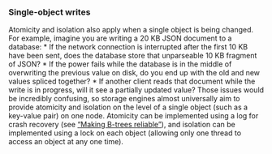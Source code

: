 ### Single-object writes 
Atomicity and isolation also apply when a single object is being changed. For example, imagine you
are writing a 20 KB JSON document to a database: *  If the network connection is interrupted after the first 10 KB have been sent, does the
database store that unparseable 10 KB fragment of JSON? *  If the power fails while the database is in the middle of overwriting the previous value on disk,
do you end up with the old and new values spliced together? *  If another client reads that document while the write is in progress, will it see a partially
updated value? Those issues would be incredibly confusing, so storage engines almost universally aim to provide
atomicity and isolation on the level of a single object (such as a key-value pair) on one node.
Atomicity can be implemented using a log for crash recovery (see [“Making B-trees reliable”](ch03.html#sec_storage_btree_wal)), and
isolation can be implemented using a lock on each object (allowing only one thread to access an
object at any one time).
